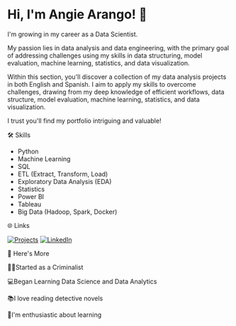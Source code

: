 
# Hi, I'm Angie Arango! 🌟

I'm growing in my career as a Data Scientist.

My passion lies in data analysis and data engineering, with the primary goal of addressing challenges using my skills in data structuring, model evaluation, machine learning, statistics, and data visualization.

Within this section, you'll discover a collection of my data analysis projects in both English and Spanish. I aim to apply my skills to overcome challenges, drawing from my deep knowledge of efficient workflows, data structure, model evaluation, machine learning, statistics, and data visualization.

I trust you'll find my portfolio intriguing and valuable!

🛠️  Skills
- Python
- Machine Learning
- SQL
- ETL (Extract, Transform, Load)
- Exploratory Data Analysis (EDA)
- Statistics
- Power BI
- Tableau
- Big Data (Hadoop, Spark, Docker)

🌐 Links

[![Projects](https://img.shields.io/badge/my_projects-000?style=for-the-badge&logo=ko-fi&logoColor=purple)](https://github.com/Angiea18?tab=repositories)
[![LinkedIn](https://img.shields.io/badge/linkedin-0A66C2?style=for-the-badge&logo=linkedin&logoColor=white)](https://www.linkedin.com/in/angie-arango/)


📌 Here's More

🕵️‍♀️Started as a Criminalist

💻Began Learning Data Science and Data Analytics

📚I love reading detective novels

📖I'm enthusiastic about learning 
